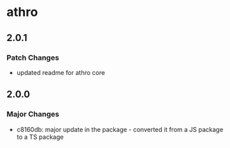 # athro

## 2.0.1

### Patch Changes

- updated readme for athro core

## 2.0.0

### Major Changes

- c8160db: major update in the package - converted it from a JS package to a TS package
